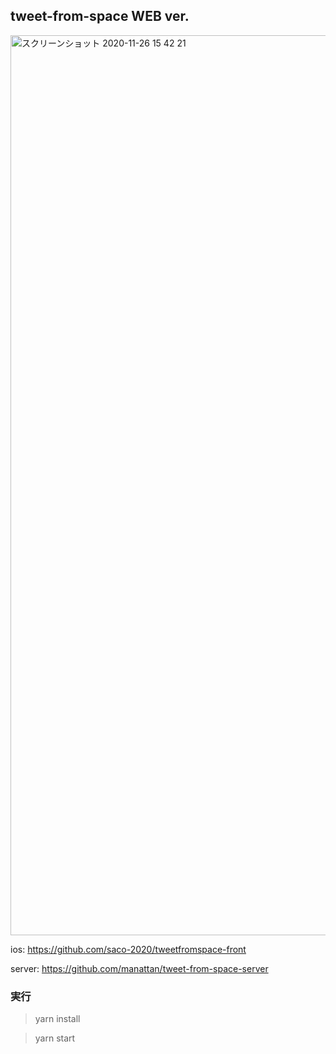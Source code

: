## tweet-from-space WEB ver.
<img width="1440" alt="スクリーンショット 2020-11-26 15 42 21" src="https://user-images.githubusercontent.com/48730329/100316582-28f0cb00-2ffe-11eb-9cb4-8bdfa561d62f.png">

ios: https://github.com/saco-2020/tweetfromspace-front

server: https://github.com/manattan/tweet-from-space-server

### 実行
> yarn install

> yarn start
